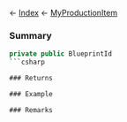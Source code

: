 ← [Index](Api-Index) ← [MyProductionItem](Sandbox.ModAPI.Ingame.MyProductionItem)

### Summary

```csharp
private public BlueprintId
```csharp

### Returns

### Example

### Remarks

